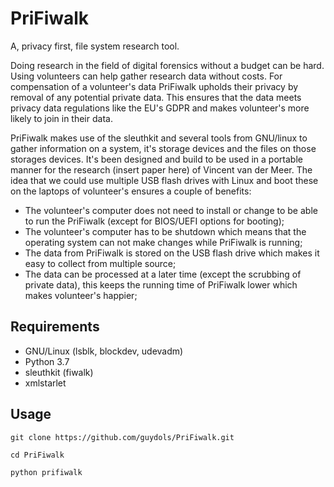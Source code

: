 # PriFiwalk
A, privacy first, file system research tool.

Doing research in the field of digital forensics without a budget can be hard. Using volunteers can help gather research data without costs. For compensation of a volunteer's data PriFiwalk upholds their privacy by removal of any potential private data. This ensures that the data meets privacy data regulations like the EU's GDPR and makes volunteer's more likely to join in their data.

PriFiwalk makes use of the sleuthkit and several tools from GNU/linux to gather information on a system, it's storage devices and the files on those storages devices. It's been designed and build to be used in a portable manner for the research (insert paper here) of Vincent van der Meer. The idea that we could use multiple USB flash drives with Linux and boot these on the laptops of volunteer's ensures a couple of benefits:
* The volunteer's computer does not need to install or change to be able to run the PriFiwalk (except for BIOS/UEFI options for booting);
* The volunteer's computer has to be shutdown which means that the operating system can not make changes while PriFiwalk is running;
* The data from PriFiwalk is stored on the USB flash drive which makes it easy to collect from multiple source;
* The data can be processed at a later time (except the scrubbing of private data), this keeps the running time of PriFiwalk lower which makes volunteer's happier;

## Requirements
* GNU/Linux (lsblk, blockdev, udevadm)
* Python 3.7
* sleuthkit (fiwalk)
* xmlstarlet

## Usage
`git clone https://github.com/guydols/PriFiwalk.git`

`cd PriFiwalk`

`python prifiwalk`
